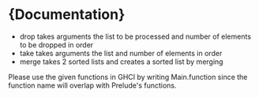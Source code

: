 # {Documentation}

* drop takes arguments the list to be processed and number of elements to be dropped in order
* take takes arguments the list and number of elements in order
* merge takes 2 sorted lists and creates a sorted list by merging

Please use the given functions in GHCI by writing Main.function since the function name will overlap with Prelude's functions.